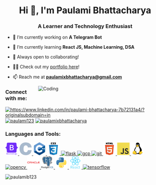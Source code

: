 <h1 align="center">Hi 👋, I'm Paulami Bhattacharya</h1>
<h3 align="center">A Learner and Technology Enthusiast</h3>

- 🔭  I’m currently working on **A Telegram Bot**

- 🌱  I’m currently learning **React JS, Machine Learning, DSA**

- 👯  Always open to collaborating!

- 👩‍💻 Check out my <a href="https://portfolios.talentsprint.com/~paulami/"> portfolio here</a>!

- 📫  Reach me at **paulamixbhattacharya@gmail.com**

<img align="right" alt="Coding" width="400" src="https://miro.medium.com/max/1600/0*K2WLMTExLyida7OR.gif"/>

<h3 align="left">Connect with me:</h3>
<p align="left">
<a href="https://linkedin.com/in/https://www.linkedin.com/in/paulami-bhattacharya-7b72131a4/?originalsubdomain=in" target="blank"><img align="center" src="https://cdn.jsdelivr.net/npm/simple-icons@3.0.1/icons/linkedin.svg" alt="https://www.linkedin.com/in/paulami-bhattacharya-7b72131a4/?originalsubdomain=in" height="30" width="40" /></a>
<a href="https://www.hackerrank.com/paulami123" target="blank"><img align="center" src="https://cdn.jsdelivr.net/npm/simple-icons@3.0.1/icons/hackerrank.svg" alt="paulami123" height="30" width="40" /></a>
<a href="https://www.leetcode.com/paulamixbhattacharya" target="blank"><img align="center" src="https://cdn.jsdelivr.net/npm/simple-icons@3.0.1/icons/leetcode.svg" alt="paulamixbhattacharya" height="30" width="40" /></a>
</p>

<h3 align="left">Languages and Tools:</h3>
<p align="left"> <a href="https://getbootstrap.com" target="_blank"> <img src="https://raw.githubusercontent.com/devicons/devicon/master/icons/bootstrap/bootstrap-plain-wordmark.svg" alt="bootstrap" width="40" height="40"/> </a> <a href="https://www.cprogramming.com/" target="_blank"> <img src="https://raw.githubusercontent.com/devicons/devicon/master/icons/c/c-original.svg" alt="c" width="40" height="40"/> </a> <a href="https://www.w3schools.com/cpp/" target="_blank"> <img src="https://raw.githubusercontent.com/devicons/devicon/master/icons/cplusplus/cplusplus-original.svg" alt="cplusplus" width="40" height="40"/> </a> <a href="https://www.w3schools.com/css/" target="_blank"> <img src="https://raw.githubusercontent.com/devicons/devicon/master/icons/css3/css3-original-wordmark.svg" alt="css3" width="40" height="40"/> </a> <a href="https://flask.palletsprojects.com/" target="_blank"> <img src="https://www.vectorlogo.zone/logos/pocoo_flask/pocoo_flask-icon.svg" alt="flask" width="40" height="40"/> </a> <a href="https://cloud.google.com" target="_blank"> <img src="https://www.vectorlogo.zone/logos/google_cloud/google_cloud-icon.svg" alt="gcp" width="40" height="40"/> </a> <a href="https://git-scm.com/" target="_blank"> <img src="https://www.vectorlogo.zone/logos/git-scm/git-scm-icon.svg" alt="git" width="40" height="40"/> </a> <a href="https://www.w3.org/html/" target="_blank"> <img src="https://raw.githubusercontent.com/devicons/devicon/master/icons/html5/html5-original-wordmark.svg" alt="html5" width="40" height="40"/> </a> <a href="https://developer.mozilla.org/en-US/docs/Web/JavaScript" target="_blank"> <img src="https://raw.githubusercontent.com/devicons/devicon/master/icons/javascript/javascript-original.svg" alt="javascript" width="40" height="40"/> </a> <a href="https://www.linux.org/" target="_blank"> <img src="https://raw.githubusercontent.com/devicons/devicon/master/icons/linux/linux-original.svg" alt="linux" width="40" height="40"/> </a> <a href="https://opencv.org/" target="_blank"> <img src="https://www.vectorlogo.zone/logos/opencv/opencv-icon.svg" alt="opencv" width="40" height="40"/> </a> <a href="https://www.oracle.com/" target="_blank"> <img src="https://raw.githubusercontent.com/devicons/devicon/master/icons/oracle/oracle-original.svg" alt="oracle" width="40" height="40"/> </a> <a href="https://www.postgresql.org" target="_blank"> <img src="https://raw.githubusercontent.com/devicons/devicon/master/icons/postgresql/postgresql-original-wordmark.svg" alt="postgresql" width="40" height="40"/> </a> <a href="https://www.python.org" target="_blank"> <img src="https://raw.githubusercontent.com/devicons/devicon/master/icons/python/python-original.svg" alt="python" width="40" height="40"/> </a> <a href="https://reactjs.org/" target="_blank"> <img src="https://raw.githubusercontent.com/devicons/devicon/master/icons/react/react-original-wordmark.svg" alt="react" width="40" height="40"/> </a> <a href="https://www.tensorflow.org" target="_blank"> <img src="https://www.vectorlogo.zone/logos/tensorflow/tensorflow-icon.svg" alt="tensorflow" width="40" height="40"/> </a> </p>

<p><img align="left" src="https://github-readme-stats.vercel.app/api/top-langs?username=paulamib123&show_icons=true&locale=en&layout=compact" alt="paulamib123" /></p>

<!--- <p>&nbsp;<img align="center" src="https://github-readme-stats.vercel.app/api?username=paulamib123&show_icons=true&locale=en" alt="paulamib123" /></p> --->


